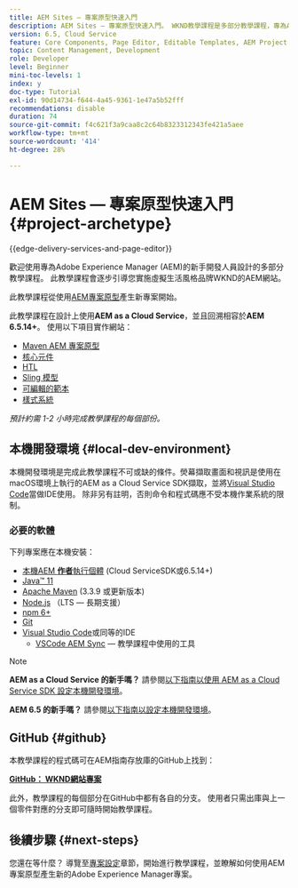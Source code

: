 ```yaml
---
title: AEM Sites — 專案原型快速入門
description: AEM Sites — 專案原型快速入門。 WKND教學課程是多部分教學課程，專為Adobe Experience Manager的新手開發人員設計。 此教學課程會逐步引導您為虛擬生活風格品牌WKND實作AEM網站。 此教學課程涵蓋基礎的主題，例如專案設定、maven原型、核心元件、可編輯的範本、使用者端資料庫和元件開發。
version: 6.5, Cloud Service
feature: Core Components, Page Editor, Editable Templates, AEM Project Archetype
topic: Content Management, Development
role: Developer
level: Beginner
mini-toc-levels: 1
index: y
doc-type: Tutorial
exl-id: 90d14734-f644-4a45-9361-1e47a5b52fff
recommendations: disable
duration: 74
source-git-commit: f4c621f3a9caa8c2c64b8323312343fe421a5aee
workflow-type: tm+mt
source-wordcount: '414'
ht-degree: 28%

---
```


# AEM Sites — 專案原型快速入門 {#project-archetype}

{{edge-delivery-services-and-page-editor}}

歡迎使用專為Adobe Experience Manager (AEM)的新手開發人員設計的多部分教學課程。 此教學課程會逐步引導您實施虛擬生活風格品牌WKND的AEM網站。

此教學課程從使用[AEM專案原型](https://experienceleague.adobe.com/docs/experience-manager-core-components/using/developing/archetype/overview.html)產生新專案開始。

此教學課程在設計上使用&#x200B;**AEM as a Cloud Service**，並且回溯相容於&#x200B;**AEM 6.5.14+**。 使用以下項目實作網站：

* [Maven AEM 專案原型](https://experienceleague.adobe.com/docs/experience-manager-core-components/using/developing/archetype/overview.html?lang=zh-Hant)
* [核心元件](https://experienceleague.adobe.com/docs/experience-manager-core-components/using/introduction.html)
* [HTL](https://experienceleague.adobe.com/docs/experience-manager-htl/content/getting-started.html)
* [Sling 模型](https://sling.apache.org/documentation/bundles/models.html)
* [可編輯的範本](https://experienceleague.adobe.com/docs/experience-manager-learn/sites/page-authoring/template-editor-feature-video-use.html)
* [樣式系統](https://experienceleague.adobe.com/docs/experience-manager-learn/sites/page-authoring/style-system-feature-video-use.html)

*預計約需 1-2 小時完成教學課程的每個部份。*

## 本機開發環境 {#local-dev-environment}

本機開發環境是完成此教學課程不可或缺的條件。熒幕擷取畫面和視訊是使用在macOS環境上執行的AEM as a Cloud Service SDK擷取，並將[Visual Studio Code](https://code.visualstudio.com/)當做IDE使用。 除非另有註明，否則命令和程式碼應不受本機作業系統的限制。

### 必要的軟體

下列專案應在本機安裝：

* [本機AEM **作者**&#x200B;執行個體](https://experience.adobe.com/#/downloads) (Cloud ServiceSDK或6.5.14+)
* [Java™ 11](https://downloads.experiencecloud.adobe.com/content/software-distribution/en/general.html)
* [Apache Maven](https://maven.apache.org/) (3.3.9 或更新版本)
* [Node.js](https://nodejs.org/en/) （LTS — 長期支援）
* [npm 6+](https://www.npmjs.com/)
* [Git](https://git-scm.com/)
* [Visual Studio Code](https://code.visualstudio.com/)或同等的IDE
   * [VSCode AEM Sync](https://marketplace.visualstudio.com/items?itemName=yamato-ltd.vscode-aem-sync) — 教學課程中使用的工具

>[!NOTE]
>
> **AEM as a Cloud Service 的新手嗎？** 請參閱[以下指南以使用 AEM as a Cloud Service SDK 設定本機開發環境](https://experienceleague.adobe.com/docs/experience-manager-learn/cloud-service/local-development-environment-set-up/overview.html)。
>
> **AEM 6.5 的新手嗎？** 請參閱[以下指南以設定本機開發環境](https://experienceleague.adobe.com/docs/experience-manager-learn/foundation/development/set-up-a-local-aem-development-environment.html)。

## GitHub {#github}

本教學課程的程式碼可在AEM指南存放庫的GitHub上找到：

**[GitHub： WKND網站專案](https://github.com/adobe/aem-guides-wknd)**

此外，教學課程的每個部分在GitHub中都有各自的分支。 使用者只需出庫與上一個零件對應的分支即可隨時開始教學課程。

## 後續步驟 {#next-steps}

您還在等什麼？ 導覽至[專案設定](project-setup.md)章節，開始進行教學課程，並瞭解如何使用AEM專案原型產生新的Adobe Experience Manager專案。
